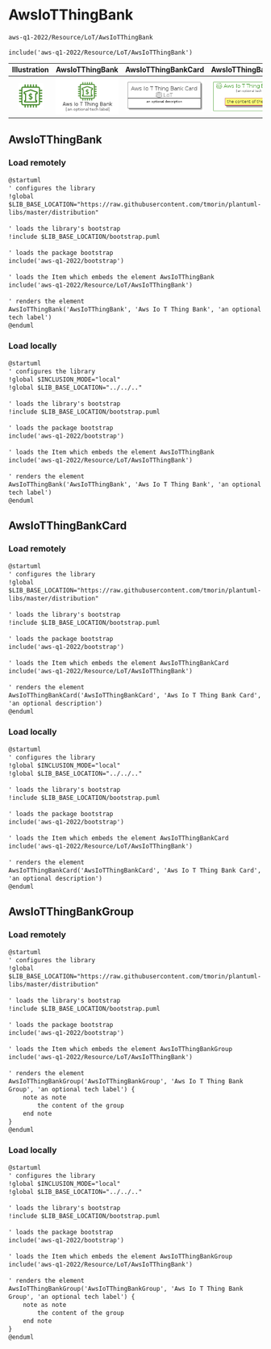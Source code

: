 # AwsIoTThingBank


```text
aws-q1-2022/Resource/LoT/AwsIoTThingBank
```

```text
include('aws-q1-2022/Resource/LoT/AwsIoTThingBank')
```



| Illustration | AwsIoTThingBank | AwsIoTThingBankCard | AwsIoTThingBankGroup |
| :---: | :---: | :---: | :---: |
| ![illustration for Illustration](../../../aws-q1-2022/Resource/LoT/AwsIoTThingBank.png) | ![illustration for AwsIoTThingBank](../../../aws-q1-2022/Resource/LoT/AwsIoTThingBank.Local.png) | ![illustration for AwsIoTThingBankCard](../../../aws-q1-2022/Resource/LoT/AwsIoTThingBankCard.Local.png) | ![illustration for AwsIoTThingBankGroup](../../../aws-q1-2022/Resource/LoT/AwsIoTThingBankGroup.Local.png) |




## AwsIoTThingBank

### Load remotely
```plantuml
@startuml
' configures the library
!global $LIB_BASE_LOCATION="https://raw.githubusercontent.com/tmorin/plantuml-libs/master/distribution"

' loads the library's bootstrap
!include $LIB_BASE_LOCATION/bootstrap.puml

' loads the package bootstrap
include('aws-q1-2022/bootstrap')

' loads the Item which embeds the element AwsIoTThingBank
include('aws-q1-2022/Resource/LoT/AwsIoTThingBank')

' renders the element
AwsIoTThingBank('AwsIoTThingBank', 'Aws Io T Thing Bank', 'an optional tech label')
@enduml
```

### Load locally
```plantuml
@startuml
' configures the library
!global $INCLUSION_MODE="local"
!global $LIB_BASE_LOCATION="../../.."

' loads the library's bootstrap
!include $LIB_BASE_LOCATION/bootstrap.puml

' loads the package bootstrap
include('aws-q1-2022/bootstrap')

' loads the Item which embeds the element AwsIoTThingBank
include('aws-q1-2022/Resource/LoT/AwsIoTThingBank')

' renders the element
AwsIoTThingBank('AwsIoTThingBank', 'Aws Io T Thing Bank', 'an optional tech label')
@enduml
```

## AwsIoTThingBankCard

### Load remotely
```plantuml
@startuml
' configures the library
!global $LIB_BASE_LOCATION="https://raw.githubusercontent.com/tmorin/plantuml-libs/master/distribution"

' loads the library's bootstrap
!include $LIB_BASE_LOCATION/bootstrap.puml

' loads the package bootstrap
include('aws-q1-2022/bootstrap')

' loads the Item which embeds the element AwsIoTThingBankCard
include('aws-q1-2022/Resource/LoT/AwsIoTThingBank')

' renders the element
AwsIoTThingBankCard('AwsIoTThingBankCard', 'Aws Io T Thing Bank Card', 'an optional description')
@enduml
```

### Load locally
```plantuml
@startuml
' configures the library
!global $INCLUSION_MODE="local"
!global $LIB_BASE_LOCATION="../../.."

' loads the library's bootstrap
!include $LIB_BASE_LOCATION/bootstrap.puml

' loads the package bootstrap
include('aws-q1-2022/bootstrap')

' loads the Item which embeds the element AwsIoTThingBankCard
include('aws-q1-2022/Resource/LoT/AwsIoTThingBank')

' renders the element
AwsIoTThingBankCard('AwsIoTThingBankCard', 'Aws Io T Thing Bank Card', 'an optional description')
@enduml
```

## AwsIoTThingBankGroup

### Load remotely
```plantuml
@startuml
' configures the library
!global $LIB_BASE_LOCATION="https://raw.githubusercontent.com/tmorin/plantuml-libs/master/distribution"

' loads the library's bootstrap
!include $LIB_BASE_LOCATION/bootstrap.puml

' loads the package bootstrap
include('aws-q1-2022/bootstrap')

' loads the Item which embeds the element AwsIoTThingBankGroup
include('aws-q1-2022/Resource/LoT/AwsIoTThingBank')

' renders the element
AwsIoTThingBankGroup('AwsIoTThingBankGroup', 'Aws Io T Thing Bank Group', 'an optional tech label') {
    note as note
        the content of the group
    end note
}
@enduml
```

### Load locally
```plantuml
@startuml
' configures the library
!global $INCLUSION_MODE="local"
!global $LIB_BASE_LOCATION="../../.."

' loads the library's bootstrap
!include $LIB_BASE_LOCATION/bootstrap.puml

' loads the package bootstrap
include('aws-q1-2022/bootstrap')

' loads the Item which embeds the element AwsIoTThingBankGroup
include('aws-q1-2022/Resource/LoT/AwsIoTThingBank')

' renders the element
AwsIoTThingBankGroup('AwsIoTThingBankGroup', 'Aws Io T Thing Bank Group', 'an optional tech label') {
    note as note
        the content of the group
    end note
}
@enduml
```


